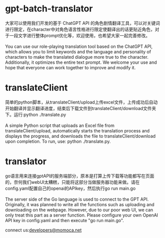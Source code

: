 # gpt-batch-translator
大家可以使用我们开发的基于 ChatGPT API 的角色剧情翻译工具，可以对关键词进行限定，在character中对角色语言性格进行限定使翻译出的话更贴近角色，对于一段文字进行整体prompt优化等，欢迎使用，也希望大家一起完善修改。<br>
<br>
You can use our role-playing translation tool based on the ChatGPT API, which allows you to limit keywords and the language and personality of characters to make the translated dialogue more true to the character. Additionally, it optimizes the entire text prompt. We welcome your use and hope that everyone can work together to improve and modify it.

# translateClient
简单的python脚本，从translateClient/upload上传excel文件，上传成功后自动开始翻译并显示翻译进度，结束后下载文件到translateClient/download文件夹下。运行:python ./translate.py<br>
<br>
A simple Python script that uploads an Excel file from translateClient/upload, automatically starts the translation process and displays the progress, and downloads the file to translateClient/download upon completion. To run, use: python ./translate.py.

# translator
go语言用来连接gptAPI的服务端部分，原本是打算上传下载等功能都写在页面的，奈何我们webUI太糟糕，只能将这部分当做服务器功能来做。请在config.yaml配置自己的openai的APIkey，然后执行go run main.go<br>
<br>
The server side of the Go language is used to connect to the GPT API. Originally, it was planned to write all the functions such as uploading and downloading on the webpage. However, due to our poor web UI, we can only treat this part as a server function. Please configure your own OpenAI API key in config.yaml and then execute "go run main.go".

connect us:developers@momoca.net
